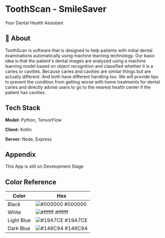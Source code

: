 
# ToothScan - SmileSaver

Your Dental Health Assistant

## 🦷 About
ToothScan is software that is designed to help patients with initial dental examinations automatically using machine learning technology. Our basic idea is that the patient's dental images are analyzed using a machine learning model based on object recognition and classified whether it is a caries or cavities. Because caries and cavities are similar things but are actually different. And both have different handling too. We will provide tips to prevent the condition from getting worse with home treatments for dental caries and directly advise users to go to the nearest health center if the patient has cavities.



## Tech Stack

**Model:** Python, TensorFlow

**Client:** Kotlin

**Server:** Node, Express


## Appendix

This App is still on Development Stage

## Color Reference

| Color             | Hex                                                                |
| ----------------- | ------------------------------------------------------------------ |
| Black | ![#000000](https://via.placeholder.com/10/000000?text=+) #000000 |
| White | ![#ffffff](https://via.placeholder.com/10/ffffff?text=+) #ffffff |
| Light Blue | ![#19A7CE](https://via.placeholder.com/10/19A7CE?text=+) #19A7CE |
| Dark Blue | ![#146C94](https://via.placeholder.com/10/146C94?text=+) #146C94 |

